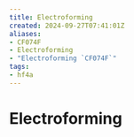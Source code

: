 ```yaml
---
title: Electroforming
created: 2024-09-27T07:41:01Z
aliases:
- CF074F
- Electroforming
- "Electroforming `CF074F`"
tags:
- hf4a
---
```


# Electroforming
